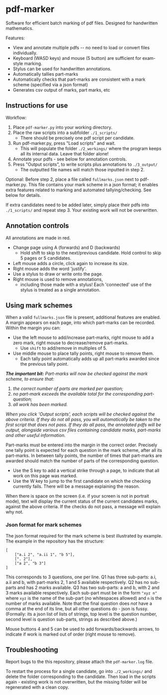 # pdf-marker

Software for efficient batch marking of pdf files. Designed for handwritten mathematics.

Features:
- View and annotate multiple pdfs -- no need to load or convert files individually.  
- Keyboard (WASD keys) and mouse (5 button) are sufficient for exam-style marking.
- Stylus can be used for handwritten annotations.
- Automatically tallies part-marks 
- Automatically checks that part-marks are consistent with a mark scheme (specified via a json format) 
- Generates csv output of marks, part marks, etc

## Instructions for use

Workflow:

1. Place <code>pdf-marker.py</code> into your working directory.
2. Place the raw scripts into a subfolder <code>./1_scripts/</code>
   - There should be precisely one pdf script per candidate.
3. Run pdf-marker.py, press "Load scripts" and wait.
   - This will populate the folder <code>./2_workings/</code> where the program keeps all its internal data. Leave that folder alone!
4. Annotate your pdfs - see below for annotation controls.
5. Press "Output scripts", to write scripts plus annotations to <code>./3_output/</code>
   - The outputted file names will match those inputted in step 2.
   
Optional: Before step 2, place a file called <code>fullmarks.json</code> next to pdf-marker.py.
This file contains your mark scheme in a json format; it enables extra features related to marking and automated tallying/checking.
See below for details.

If extra candidates need to be added later, simply place their pdfs into <code>./1_scripts/</code> and repeat step 3.
Your existing work will not be overwritten.

## Annotation controls

All annotations are made in red. 

- Change page using A (forwards) and D (backwards)
  - Hold shift to skip to the next/previous candidate. Hold control to skip 5 pages or 5 candidates.
- Left mouse adds a circle, click again to increase its size.
- Right mouse adds the word 'justify'.
- Use a stylus to draw or write onto the page.
- Right mouse is used to remove annotations,
  - including those made with a stylus! Each 'connected' use of the stylus is treated as a single annotation.

## Using mark schemes

When a valid <code>fullmarks.json</code> file is present, additional features are enabled.
A margin appears on each page, into which part-marks can be recorded.
Within the margin you can:
- Use the left mouse to add/increase part-marks, right mouse to add a zero mark, right mouse to decrease/remove part-marks.
  - Use <code>shift</code> to add/remove in multiples of 5.
- Use middle mouse to place tally points, right mouse to remove them.
  - Each tally point automatically adds up all part-marks awarded since the previous tally point. 

***The important bit:** Part-marks will now be checked against the mark scheme, to ensure that:*
1. *the correct number of parts are marked per question;* 
2. *no part-mark exceeds the available total for the corresponding part-question;*
3. *all work has been marked.*

*When you click 'Output scripts', each scripts will be checked against the above criteria.
If they do not all pass, you will automatically be taken to the first script that does not pass.
If they do all pass, the annotated pdfs will be output, alongside various csv files containing candidate marks, part-marks and other useful information.*

Part-marks must be entered into the margin in the correct order. 
Precisely one tally point is expected for each question in the mark scheme, after all its part-marks.
In between tally points, the number of times that part-marks are awarded should match the number of parts of the corresponding question.

- Use the S key to add a vertical strike through a page, to indicate that all work on this page was marked.
- Use the W key to jump to the first candidate on which the checking currently fails. There will be a message explaining the reason.

When there is space on the screen (i.e. if your screen is not in portrait mode), 
text will display the current status of the current candidates marks, against the above criteria.
If the checks do not pass, a message will explain why not.

### Json format for mark schemes

The json format required for the mark scheme is best illustrated by example.
The example in the repository has the structure:
```
[
	["a.i 2", "a.ii 1", "b 5"],
	[". 2"],	
	["a 2", "b 3"]
]
```
This corresponds to 3 questions, one per line.
Q1 has three sub-parts: a.i, a.ii and b, with part-marks 2, 1 and 5 available respectively.
Q2 has no sub-parts and has 2 marks available.
Q3 has two sub-parts: a and b, with 2 and 3 marks available respectively.
Each sub-part must be in the form <code>"xyz n"</code> where <code>xyz</code> is the name of the sub-part (no whitespaces allowed) and <code>n</code> is the number of marks available.
Note that the final question does *not* have a comma at the end of its line, but all other questions do - json is fussy.
(Formally: its a json list of lists of strings, top level is the question number, second level is question sub-parts, strings as described above.)


Mouse buttons 4 and 5 can be used to add forwards/backwards arrows, to indicate if work is marked out of order (right mouse to remove).


## Troubleshooting

Report bugs to the this repository, please attach the <code>pdf-marker.log</code> file.

To restart the process for a single candidate, go into <code>./2_workings/</code> and delete the folder corresponding to the candidate.
Then load in the scripts again - existing work is not overwritten, but the missing folder will be regenerated with a clean copy.






